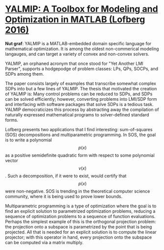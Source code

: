 # [YALMIP: A Toolbox for Modeling and Optimization in MATLAB (Lofberg 2016)](http://ieeexplore.ieee.org/abstract/document/1393890/)

**Nut graf**: YALMIP is a MATLAB-embedded domain specific language for
mathematical optimization. It is among the oldest non-commerical modeling
langauges, and can target a variety of convex and non-convex solvers.

YALMIP, an orphaned acronym that once stood for \"Yet Another LMI Parser\",
supports a hodgepodge of problem classes: LPs, QPs, SOCPs, and SDPs among them.

The paper consists largely of examples that transcribe somewhat complex SDPs
into but a few lines of YALMIP. The thesis that motivated the creation of
YALMIP is: Many control problems can be reduced to SDPs, and SDPs can
be solved efficiently; however, converting problems into LMI/SDP form
and interfacing with software packages that solve SDPs is a tedious task.
YALMIP democraticizes this process by abstracting away the compilation of
naturally expressed mathematical programs to solver-defined standard forms.

Lofberg presents two applications that I find interesting: sum-of-squares 
(SOS) decompositions and multiparametric programming. In SOS, the goal is to
write a polynomial $$p(x)$$ as a positive semidefinite quadratic form with 
respect to some polynomial vector $$v(x)$$. Such a decomposition, if it were
to exist, would certify that $$p(x)$$ were non-negative. SOS is trending
in the theoretical computer science community, where it is being used to
prove lower bounds.

Multiparametric programming is a type of optimization where the goal is to
find an explicit solution to parametrized optimization problems, reducing
a sequence of optimization problems to a sequence of function evaluations.
Perhaps the simplest example of this is the orthogonal projection problem:
the projection onto a subspace is parametrized by the point that is being
projected. All that is needed for an explicit solution is to compute the
linear projector; with this operator in hand, every
projection onto the subspace can be computed via a matrix multiply.
